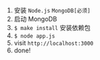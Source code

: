 1. 安装 `Node.js` `MongoDB[必须]` 
2. 启动 MongoDB
3. `$ make install` 安装依赖包
4. `$ node app.js`
5. visit `http://localhost:3000`
6. done!
